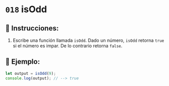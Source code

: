 # `018` isOdd

## 📝 Instrucciones:

1. Escribe una función llamada `isOdd`. Dado un número, `isOdd` retorna `true` si el número es impar. De lo contrario retorna `false`.

## 📎 Ejemplo:

```Javascript
let output = isOdd(9);
console.log(output); // --> true
```
